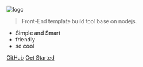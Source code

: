 ![logo](https://avatars2.githubusercontent.com/u/45163886?s=400&u=72e70470a7f4cc42bff9f054dcee0d8cfce57d58&v=4)


> Front-End template build tool base on nodejs.

* Simple and Smart 
* friendly
* so cool

[GitHub](https://github.com/yang657850144/fetp)
[Get Started](/en-us/quickstart.md)

